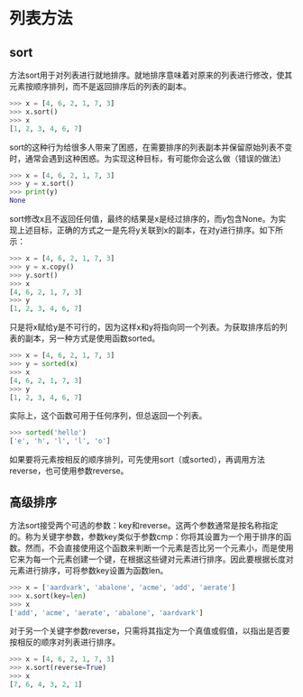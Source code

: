 # 列表方法
## sort
方法sort用于对列表进行就地排序。就地排序意味着对原来的列表进行修改，使其元素按顺序排列，而不是返回排序后的列表的副本。
```python
>>> x = [4, 6, 2, 1, 7, 3]
>>> x.sort()
>>> x
[1, 2, 3, 4, 6, 7]
```
sort的这种行为给很多人带来了困惑，在需要排序的列表副本并保留原始列表不变时，通常会遇到这种困惑。为实现这种目标，有可能你会这么做（错误的做法）
```py
>>> x = [4, 6, 2, 1, 7, 3]
>>> y = x.sort()
>>> print(y)
None
```
sort修改x且不返回任何值，最终的结果是x是经过排序的，而y包含None。为实现上述目标，正确的方式之一是先将y关联到x的副本，在对y进行排序。如下所示：
```py
>>> x = [4, 6, 2, 1, 7, 3]
>>> y = x.copy()
>>> y.sort()
>>> x
[4, 6, 2, 1, 7, 3]
>>> y
[1, 2, 3, 4, 6, 7]
```
只是将x赋给y是不可行的，因为这样x和y将指向同一个列表。为获取排序后的列表的副本，另一种方式是使用函数sorted。
```py
>>> x = [4, 6, 2, 1, 7, 3]
>>> y = sorted(x)
>>> x
[4, 6, 2, 1, 7, 3]
>>> y
[1, 2, 3, 4, 6, 7]
```
实际上，这个函数可用于任何序列，但总返回一个列表。
```py
>>> sorted('hello')
['e', 'h', 'l', 'l', 'o']
```
如果要将元素按相反的顺序排列，可先使用sort（或sorted），再调用方法reverse，也可使用参数reverse。
## 高级排序
方法sort接受两个可选的参数：key和reverse。这两个参数通常是按名称指定的。称为关键字参数，参数key类似于参数cmp：你将其设置为一个用于排序的函数。然而，不会直接使用这个函数来判断一个元素是否比另一个元素小，而是使用它来为每一个元素创建一个键，在根据这些键对元素进行排序。因此要根据长度对元素进行排序，可将参数key设置为函数len。
```py
>>> x = ['aardvark', 'abalone', 'acme', 'add', 'aerate']
>>> x.sort(key=len)
>>> x
['add', 'acme', 'aerate', 'abalone', 'aardvark']
```
对于另一个关键字参数reverse，只需将其指定为一个真值或假值，以指出是否要按相反的顺序对列表进行排序。
```py
>>> x = [4, 6, 2, 1, 7, 3]
>>> x.sort(reverse=True)
>>> x
[7, 6, 4, 3, 2, 1]
```
